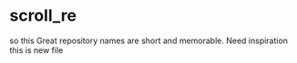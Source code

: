 # scroll_re
so this Great repository names are short and memorable. Need inspiration this is new file
